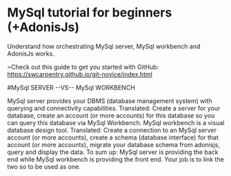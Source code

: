# MySql tutorial for beginners (+AdonisJs)
Understand how orchestrating MySql server, MySql workbench and AdonisJs works.

~Check out this guide to get you started with GitHub: https://swcarpentry.github.io/git-novice/index.html

#MySql SERVER --VS-- MySql WORKBENCH

MySql server provides your DBMS (database management system) with querying and connectivity capabilities. Translated: Create a server for your database, create an account (or more accounts) for this database so you can query this database via MySql Workbench.
MySql workbench is a visual database design tool. Translated: Create a connection to an MySql server account (or more accounts), create a schema (database interface) for that account (or more accounts), migrate your database schema from adonisjs, query and display the data.
To sum up: MySql server is providing the back end while MySql workbench is providing the front end. Your job is to link the two so to be used as one.
